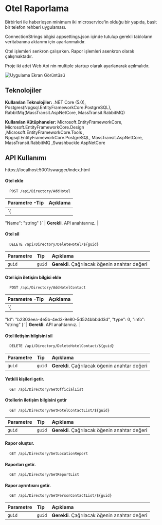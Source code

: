 
# Otel Raporlama

Birbirleri ile haberleşen minimum iki microservice'in olduğu bir yapıda, basit
bir telefon rehberi uygulaması.

ConnectionStrings bilgisi appsettings.json içinde tutulup gerekli tabloların veritabanına aktarımı için ayarlanmalıdır.

Otel işlemleri senkron çalışırken.
Rapor işlemleri asenkron olarak çalışmaktadır.

Proje iki adet Web Api nin multiple startup olarak ayarlanarak açılmalıdır.





![Uygulama Ekran Görüntüsü](https://www.linkpicture.com/q/Ekran-goruntusu-2023-08-29-132200.png)

  
## Teknolojiler

**Kullanılan Teknolojiler:** .NET Core (5.0), Postgres(Npgsql.EntityFrameworkCore.PostgreSQL), RabbitMq(MassTransit.AspNetCore, MassTransit.RabbitMQ)

**Kullanılan Kütüphaneler:** Microsoft.EntityFrameworkCore, Microsoft.EntityFrameworkCore.Design ,Microsoft.EntityFrameworkCore.Tools , Npgsql.EntityFrameworkCore.PostgreSQL, MassTransit.AspNetCore, MassTransit.RabbitMQ ,Swashbuckle.AspNetCore

  
## API Kullanımı

https://localhost:5001/swagger/index.html

#### Otel ekle

```http
  POST /api/Directory/AddHotel
```

| Parametre -Tip     | Açıklama                |
| :--------  | :------------------------- |
| `{
  "Name": "string"
}`  | **Gerekli**. API anahtarınız. |

#### Otel sil

```http
  DELETE /api/Directory/DeleteHotel/${guid}
```

| Parametre | Tip     | Açıklama                       |
| :-------- | :------- | :-------------------------------- |
| `guid`      | `guid` | **Gerekli**. Çağrılacak öğenin anahtar değeri |


#### Otel için iletişim bilgisi ekle

```http
  POST /api/Directory/AddHotelContact
```

| Parametre -Tip     | Açıklama                |
| :--------  | :------------------------- |
| `{
  "Id": "b2303eea-4e5b-4ed3-9e80-5d524bbbdd3d",
  "type": 0,
  "info": "string"
}`  | **Gerekli**. API anahtarınız. |


#### Otel iletişim bilgisini sil

```http
  DELETE /api/Directory/DeleteHotelContact/${guid}
```

| Parametre | Tip     | Açıklama                       |
| :-------- | :------- | :-------------------------------- |
| `guid`      | `guid` | **Gerekli**. Çağrılacak öğenin anahtar değeri |


#### Yetkili kişileri getir.

```http
  GET /api/Directory/GetOfficialList
```

#### Otellerin iletişim bilgisini getir

```http
  GET /api/Directory/GetHotelContactList/${guid}
```

| Parametre | Tip     | Açıklama                       |
| :-------- | :------- | :-------------------------------- |
| `guid`      | `guid` | **Gerekli**. Çağrılacak öğenin anahtar değeri |

#### Rapor oluştur.

```http
  GET /api/Directory/GetLocationReport
```

#### Raporları getir.

```http
  GET /api/Directory/GetReportList
```

#### Rapor ayrıntısını getir.

```http
  GET /api/Directory/GetPersonContactList/${guid}
```

| Parametre | Tip     | Açıklama                       |
| :-------- | :------- | :-------------------------------- |
| `guid`      | `guid` | **Gerekli**. Çağrılacak öğenin anahtar değeri |




  
